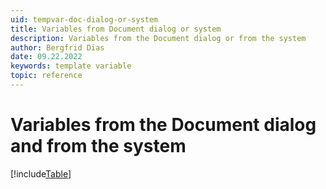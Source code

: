 ```yaml
---
uid: tempvar-doc-dialog-or-system
title: Variables from Document dialog or system
description: Variables from the Document dialog or from the system
author: Bergfrid Dias
date: 09.22.2022
keywords: template variable
topic: reference
---
```


# Variables from the Document dialog and from the system

[!include[Table](../../../../../common/includes/variable/table-doc-and-system.md)]
